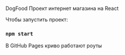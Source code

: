 DogFood 
Проект интернет магазина на React 

Чтобы запустить проект:

### `npm start`


В GitHub Pages криво работают роуты